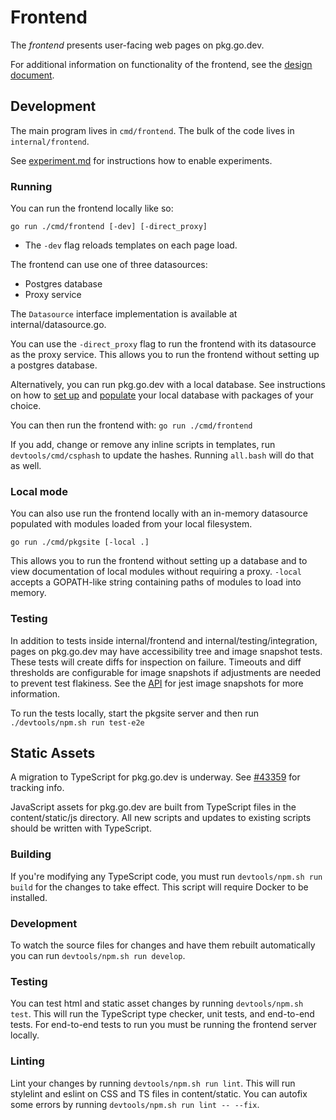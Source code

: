 # Frontend

The _frontend_ presents user-facing web pages on pkg.go.dev.

For additional information on functionality of the frontend, see the
[design document](design.md).

## Development

The main program lives in `cmd/frontend`. The bulk of the code lives in
`internal/frontend`.

See [experiment.md](experiment.md) for instructions how to enable experiments.

### Running

You can run the frontend locally like so:

    go run ./cmd/frontend [-dev] [-direct_proxy]

- The `-dev` flag reloads templates on each page load.

The frontend can use one of three datasources:

- Postgres database
- Proxy service

The `Datasource` interface implementation is available at internal/datasource.go.

You can use the `-direct_proxy` flag to run the frontend with its datasource as
the proxy service. This allows you to run the frontend without setting up a
postgres database.

Alternatively, you can run pkg.go.dev with a local database. See instructions
on how to [set up](postgres.md) and
[populate](worker.md#populating-data-locally-using-the-worker)
your local database with packages of your choice.

You can then run the frontend with: `go run ./cmd/frontend`

If you add, change or remove any inline scripts in templates, run
`devtools/cmd/csphash` to update the hashes. Running `all.bash`
will do that as well.

### Local mode

You can also use run the frontend locally with an in-memory datasource
populated with modules loaded from your local filesystem.

    go run ./cmd/pkgsite [-local .]

This allows you to run the frontend without setting up a database and to view
documentation of local modules without requiring a proxy. `-local` accepts a
GOPATH-like string containing paths of modules to load into memory.

### Testing

In addition to tests inside internal/frontend and internal/testing/integration,
pages on pkg.go.dev may have accessibility tree and image snapshot tests. These
tests will create diffs for inspection on failure. Timeouts and diff thresholds
are configurable for image snapshots if adjustments are needed to prevent test
flakiness. See the
[API](https://github.com/americanexpress/jest-image-snapshot#%EF%B8%8F-api) for
jest image snapshots for more information.

To run the tests locally, start the pkgsite server and then run
`./devtools/npm.sh run test-e2e`

## Static Assets

A migration to TypeScript for pkg.go.dev is underway. See
[#43359](https://github.com/golang/go/issues/43359) for tracking info.

JavaScript assets for pkg.go.dev are built from TypeScript files in the
content/static/js directory. All new scripts and updates to existing
scripts should be written with TypeScript.

### Building

If you're modifying any TypeScript code, you must run
`devtools/npm.sh run build` for the changes to take effect. This script will
require Docker to be installed.

### Development

To watch the source files for changes and have them rebuilt automatically
you can run `devtools/npm.sh run develop`.

### Testing

You can test html and static asset changes by running `devtools/npm.sh test`.
This will run the TypeScript type checker, unit tests, and end-to-end tests.
For end-to-end tests to run you must be running the frontend server locally.

### Linting

Lint your changes by running `devtools/npm.sh run lint`. This will run stylelint
and eslint on CSS and TS files in content/static. You can autofix some errors by
running `devtools/npm.sh run lint -- --fix`.
